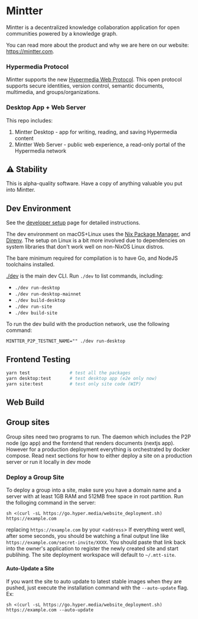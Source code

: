 # Mintter

Mintter is a decentralized knowledge collaboration application for open
communities powered by a knowledge graph.

You can read more about the product and why we are here on our website:
https://mintter.com.

### Hypermedia Protocol

Mintter supports the new [Hypermedia Web Protocol](https://hyper.media/). This
open protocol supports secure identities, version control, semantic documents, multimedia,
and groups/organizations.

### Desktop App + Web Server

This repo includes:

1. Mintter Desktop - app for writing, reading, and saving Hypermedia content
2. Mintter Web Server - public web experience, a read-only portal of the Hypermedia network

## ⚠️ Stability

This is alpha-quality software. Have a copy of anything valuable you put into
Mintter.

## Dev Environment

See the [developer setup](./docs/docs/dev-setup.md) page for detailed instructions.

The dev environment on macOS+Linux uses the [Nix Package Manager](https://nixos.org/nix),
and [Direnv](https://direnv.net). The setup on Linux is a bit more involved due
to dependencies on system libraries that don't work well on non-NixOS Linux distros.

The bare minimum required for compilation is to have Go, and NodeJS toolchains
installed.

[./dev](./dev) is the main dev CLI. Run `./dev` to list commands, including:

- `./dev run-desktop`
- `./dev run-desktop-mainnet`
- `./dev build-desktop`
- `./dev run-site`
- `./dev build-site`

To run the dev build with the production network, use the following command:

```
MINTTER_P2P_TESTNET_NAME="" ./dev run-desktop
```

## Frontend Testing

```bash
yarn test               # test all the packages
yarn desktop:test       # test desktop app (e2e only now)
yarn site:test          # test only site code (WIP)
```

## Web Build

## Group sites

Group sites need two programs to run. The daemon which includes the P2P node (go app)
and the forntend that renders documents (nextjs app). However for a production
deployment everything is orchestrated by docker compose. Read next sections for how to
either deploy a site on a production server or run it locally in dev mode

### Deploy a Group Site

To deploy a group into a site, make sure you have a domain name and
a server with at least 1GB RAM and 512MB free space in root partition. Run the
folloging command in the server:

```shell
sh <(curl -sL https://go.hyper.media/website_deployment.sh) https://example.com
```

replacing `https://example.com` by your <`address`> If everything went well,
after some seconds, you should be watching a final output line like
`https://example.com/secret-invite/XXXX`. You should paste that link back into
the owner's application to register the newly created site and start publihing.
The site deployment workspace will default to `~/.mtt-site`.

#### Auto-Update a Site

If you want the site to auto update to latest stable images when they are pushed,
just execute the installation command with the `--auto-update` flag. Ex:

```shell
sh <(curl -sL https://go.hyper.media/website_deployment.sh) https://example.com --auto-update
```
